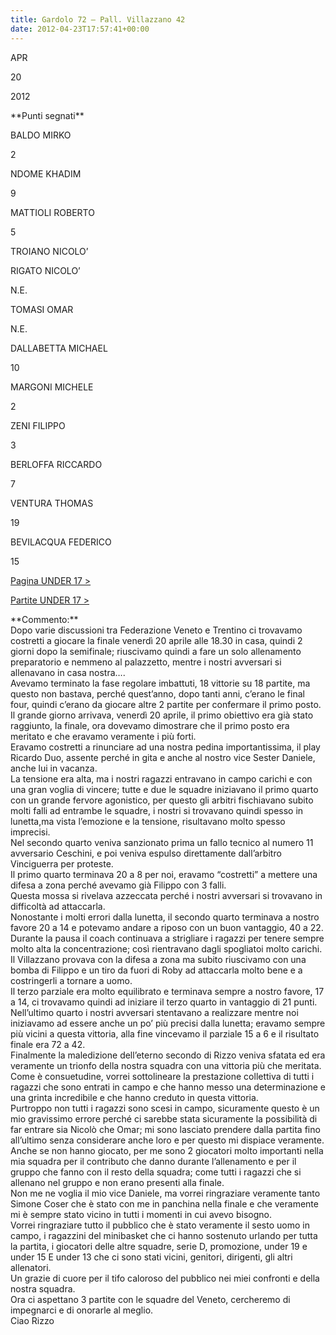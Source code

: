 ```yaml
---
title: Gardolo 72 – Pall. Villazzano 42
date: 2012-04-23T17:57:41+00:00
---
```

APR

20

2012

\*\*Punti segnati\*\*

BALDO MIRKO

2

NDOME KHADIM

9

MATTIOLI ROBERTO

5

TROIANO NICOLO’

RIGATO NICOLO’

N.E.

TOMASI OMAR

N.E.

DALLABETTA MICHAEL

10

MARGONI MICHELE

2

ZENI FILIPPO

3

BERLOFFA RICCARDO

7

VENTURA THOMAS

19

BEVILACQUA FEDERICO

15

[Pagina UNDER 17 >](http://www.basketgardolo.it/under-17)

[Partite UNDER 17 >](http://www.basketgardolo.it/?tag=under-17&cat=11)

\*\*Commento:\*\*  
Dopo varie discussioni tra Federazione Veneto e Trentino ci trovavamo costretti a giocare la finale venerdì 20 aprile alle 18.30 in casa, quindi 2 giorni dopo la semifinale; riuscivamo quindi a fare un solo allenamento preparatorio e nemmeno al palazzetto, mentre i nostri avversari si allenavano in casa nostra….  
Avevamo terminato la fase regolare imbattuti, 18 vittorie su 18 partite, ma questo non bastava, perché quest’anno, dopo tanti anni, c’erano le final four, quindi c’erano da giocare altre 2 partite per confermare il primo posto.  
Il grande giorno arrivava, venerdì 20 aprile, il primo obiettivo era già stato raggiunto, la finale, ora dovevamo dimostrare che il primo posto era meritato e che eravamo veramente i più forti.  
Eravamo costretti a rinunciare ad una nostra pedina importantissima, il play Ricardo Duo, assente perché in gita e anche al nostro vice Sester Daniele, anche lui in vacanza.  
La tensione era alta, ma i nostri ragazzi entravano in campo carichi e con una gran voglia di vincere; tutte e due le squadre iniziavano il primo quarto con un grande fervore agonistico, per questo gli arbitri fischiavano subito molti falli ad entrambe le squadre, i nostri si trovavano quindi spesso in lunetta,ma vista l’emozione e la tensione, risultavano molto spesso imprecisi.  
Nel secondo quarto veniva sanzionato prima un fallo tecnico al numero 11 avversario Ceschini, e poi veniva espulso direttamente dall’arbitro Vinciguerra per proteste.  
Il primo quarto terminava 20 a 8 per noi, eravamo “costretti” a mettere una difesa a zona perché avevamo già Filippo con 3 falli.  
Questa mossa si rivelava azzeccata perché i nostri avversari si trovavano in difficoltà ad attaccarla.  
Nonostante i molti errori dalla lunetta, il secondo quarto terminava a nostro favore 20 a 14 e potevamo andare a riposo con un buon vantaggio, 40 a 22.  
Durante la pausa il coach continuava a strigliare i ragazzi per tenere sempre molto alta la concentrazione; così rientravano dagli spogliatoi molto carichi.  
Il Villazzano provava con la difesa a zona ma subito riuscivamo con una bomba di Filippo e un tiro da fuori di Roby ad attaccarla molto bene e a costringerli a tornare a uomo.  
Il terzo parziale era molto equilibrato e terminava sempre a nostro favore, 17 a 14, ci trovavamo quindi ad iniziare il terzo quarto in vantaggio di 21 punti.  
Nell’ultimo quarto i nostri avversari stentavano a realizzare mentre noi iniziavamo ad essere anche un po’ più precisi dalla lunetta; eravamo sempre più vicini a questa vittoria, alla fine vincevamo il parziale 15 a 6 e il risultato finale era 72 a 42.  
Finalmente la maledizione dell’eterno secondo di Rizzo veniva sfatata ed era veramente un trionfo della nostra squadra con una vittoria più che meritata.  
Come è consuetudine, vorrei sottolineare la prestazione collettiva di tutti i ragazzi che sono entrati in campo e che hanno messo una determinazione e una grinta incredibile e che hanno creduto in questa vittoria.  
Purtroppo non tutti i ragazzi sono scesi in campo, sicuramente questo è un mio gravissimo errore perché ci sarebbe stata sicuramente la possibilità di far entrare sia Nicolò che Omar; mi sono lasciato prendere dalla partita fino all’ultimo senza considerare anche loro e per questo mi dispiace veramente.  
Anche se non hanno giocato, per me sono 2 giocatori molto importanti nella mia squadra per il contributo che danno durante l’allenamento e per il gruppo che fanno con il resto della squadra; come tutti i ragazzi che si allenano nel gruppo e non erano presenti alla finale.  
Non me ne voglia il mio vice Daniele, ma vorrei ringraziare veramente tanto Simone Coser che è stato con me in panchina nella finale e che veramente mi è sempre stato vicino in tutti i momenti in cui avevo bisogno.  
Vorrei ringraziare tutto il pubblico che è stato veramente il sesto uomo in campo, i ragazzini del minibasket che ci hanno sostenuto urlando per tutta la partita, i giocatori delle altre squadre, serie D, promozione, under 19 e under 15 E under 13 che ci sono stati vicini, genitori, dirigenti, gli altri allenatori.  
Un grazie di cuore per il tifo caloroso del pubblico nei miei confronti e della nostra squadra.  
Ora ci aspettano 3 partite con le squadre del Veneto, cercheremo di impegnarci e di onorarle al meglio.  
Ciao Rizzo